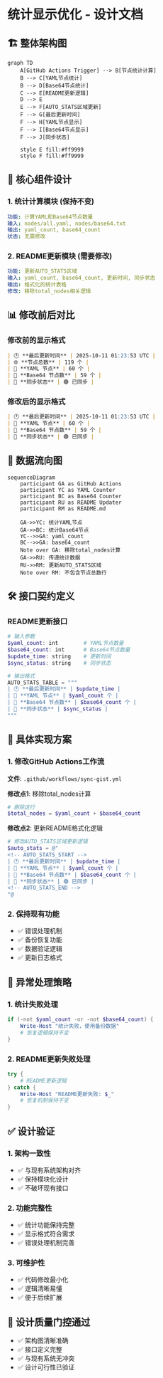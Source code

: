 # 统计显示优化 - 设计文档

## 🏗️ 整体架构图

```mermaid
graph TD
    A[GitHub Actions Trigger] --> B[节点统计计算]
    B --> C[YAML节点统计]
    B --> D[Base64节点统计]
    C --> E[README更新逻辑]
    D --> E
    E --> F[AUTO_STATS区域更新]
    F --> G[最后更新时间]
    F --> H[YAML节点显示]
    F --> I[Base64节点显示]
    F --> J[同步状态]
    
    style E fill:#ff9999
    style F fill:#ff9999
```

## 🔧 核心组件设计

### 1. 统计计算模块 (保持不变)
```yaml
功能: 计算YAML和Base64节点数量
输入: nodes/all.yaml, nodes/base64.txt
输出: yaml_count, base64_count
状态: 无需修改
```

### 2. README更新模块 (需要修改)
```yaml
功能: 更新AUTO_STATS区域
输入: yaml_count, base64_count, 更新时间, 同步状态
输出: 格式化的统计表格
修改: 移除total_nodes相关逻辑
```

## 📊 修改前后对比

### 修改前的显示格式
```markdown
| 🕐 **最后更新时间** | 2025-10-11 01:23:53 UTC |
| 🌐 **节点总数** | 119 个 |
| 📄 **YAML 节点** | 60 个 |
| 📝 **Base64 节点数** | 59 个 |
| 🔄 **同步状态** | 🟢 已同步 |
```

### 修改后的显示格式
```markdown
| 🕐 **最后更新时间** | 2025-10-11 01:23:53 UTC |
| 📄 **YAML 节点** | 60 个 |
| 📝 **Base64 节点数** | 59 个 |
| 🔄 **同步状态** | 🟢 已同步 |
```

## 🔄 数据流向图

```mermaid
sequenceDiagram
    participant GA as GitHub Actions
    participant YC as YAML Counter
    participant BC as Base64 Counter
    participant RU as README Updater
    participant RM as README.md
    
    GA->>YC: 统计YAML节点
    GA->>BC: 统计Base64节点
    YC-->>GA: yaml_count
    BC-->>GA: base64_count
    Note over GA: 移除total_nodes计算
    GA->>RU: 传递统计数据
    RU->>RM: 更新AUTO_STATS区域
    Note over RM: 不包含节点总数行
```

## 🛠️ 接口契约定义

### README更新接口
```powershell
# 输入参数
$yaml_count: int        # YAML节点数量
$base64_count: int      # Base64节点数量
$update_time: string    # 更新时间
$sync_status: string    # 同步状态

# 输出格式
AUTO_STATS_TABLE = """
| 🕐 **最后更新时间** | $update_time |
| 📄 **YAML 节点** | $yaml_count 个 |
| 📝 **Base64 节点数** | $base64_count 个 |
| 🔄 **同步状态** | $sync_status |
"""
```

## 🔧 具体实现方案

### 1. 修改GitHub Actions工作流
**文件**: `.github/workflows/sync-gist.yml`

**修改点1**: 移除total_nodes计算
```powershell
# 删除这行
$total_nodes = $yaml_count + $base64_count
```

**修改点2**: 更新README格式化逻辑
```powershell
# 修改AUTO_STATS区域更新逻辑
$auto_stats = @"
<!-- AUTO_STATS_START -->
| 🕐 **最后更新时间** | $update_time |
| 📄 **YAML 节点** | $yaml_count 个 |
| 📝 **Base64 节点数** | $base64_count 个 |
| 🔄 **同步状态** | 🟢 已同步 |
<!-- AUTO_STATS_END -->
"@
```

### 2. 保持现有功能
- ✅ 错误处理机制
- ✅ 备份恢复功能
- ✅ 数据验证逻辑
- ✅ 更新日志格式

## 🧪 异常处理策略

### 1. 统计失败处理
```powershell
if (-not $yaml_count -or -not $base64_count) {
    Write-Host "统计失败，使用备份数据"
    # 恢复逻辑保持不变
}
```

### 2. README更新失败处理
```powershell
try {
    # README更新逻辑
} catch {
    Write-Host "README更新失败: $_"
    # 恢复机制保持不变
}
```

## ✅ 设计验证

### 1. 架构一致性
- ✅ 与现有系统架构对齐
- ✅ 保持模块化设计
- ✅ 不破坏现有接口

### 2. 功能完整性
- ✅ 统计功能保持完整
- ✅ 显示格式符合需求
- ✅ 错误处理机制完善

### 3. 可维护性
- ✅ 代码修改最小化
- ✅ 逻辑清晰易懂
- ✅ 便于后续扩展

## 🎯 设计质量门控通过
- ✅ 架构图清晰准确
- ✅ 接口定义完整
- ✅ 与现有系统无冲突
- ✅ 设计可行性已验证